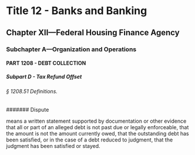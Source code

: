 
# Title 12 - Banks and Banking
## Chapter XII—Federal Housing Finance Agency
### Subchapter A—Organization and Operations
#### PART 1208 - DEBT COLLECTION
##### Subpart D - Tax Refund Offset
###### § 1208.51 Definitions.
####### Dispute

means a written statement supported by documentation or other evidence that all or part of an alleged debt is not past due or legally enforceable, that the amount is not the amount currently owed, that the outstanding debt has been satisfied, or in the case of a debt reduced to judgment, that the judgment has been satisfied or stayed.
